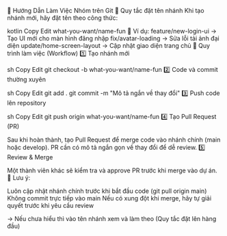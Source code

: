 🚀 Hướng Dẫn Làm Việc Nhóm trên Git
🌱 Quy tắc đặt tên nhánh
Khi tạo nhánh mới, hãy đặt tên theo công thức:

kotlin
Copy
Edit
what-you-want/name-fun
🔹 Ví dụ:
feature/new-login-ui → Tạo UI mới cho màn hình đăng nhập
fix/avatar-loading → Sửa lỗi tải ảnh đại diện
update/home-screen-layout → Cập nhật giao diện trang chủ
🔄 Quy trình làm việc (Workflow)
1️⃣ Tạo nhánh mới

sh
Copy
Edit
git checkout -b what-you-want/name-fun
2️⃣ Code và commit thường xuyên

sh
Copy
Edit
git add .
git commit -m "Mô tả ngắn về thay đổi"
3️⃣ Push code lên repository

sh
Copy
Edit
git push origin what-you-want/name-fun
4️⃣ Tạo Pull Request (PR)

Sau khi hoàn thành, tạo Pull Request để merge code vào nhánh chính (main hoặc develop).
PR cần có mô tả ngắn gọn về thay đổi để dễ review.
5️⃣ Review & Merge

Một thành viên khác sẽ kiểm tra và approve PR trước khi merge vào dự án.
📌 Lưu ý:

Luôn cập nhật nhánh chính trước khi bắt đầu code (git pull origin main)
Không commit trực tiếp vào main
Nếu có xung đột khi merge, hãy tự giải quyết trước khi yêu cầu review

-> Nếu chưa hiểu thì vào tên nhánh xem và làm theo (Quy tắc đặt lên hàng đầu)
